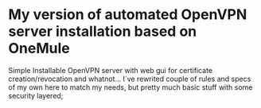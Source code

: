 # My version of automated OpenVPN server installation based on OneMule
Simple Installable OpenVPN server with web gui for certificate creation/revocation and whatnot...
I`ve rewrited couple of rules and specs of my own here to match my needs, but pretty much basic stuff with some security layered;
